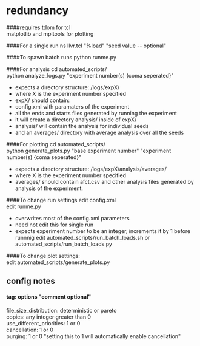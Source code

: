 redundancy 
==========
####requires
tdom for tcl<br />
matplotlib and mpltools for plotting<br />

####For a single run
ns llvr.tcl "%load" "seed value -- optional"<br />

####To spawn batch runs
python runme.py<br />

####For analysis
cd automated_scripts/<br />
python analyze_logs.py "experiment number(s) {coma seperated}"<br />
* expects a directory structure: /logs/expX/
* where X is the experiment number specified
* expX/ should contain:
 * config.xml with paramaters of the experiment
 * all the ends and starts files generated by running the experiment
* it will create a directory analysis/ inside of expX/
 * analysis/ will contain the analysis for individual seeds
 * and an averages/ directory with average analysis over all the seeds

####For plotting
cd automated_scripts/<br />
python generate_plots.py "base experiment number" "experiment number(s) {coma seperated}"<br />
* expects a directory structure: /logs/expX/analysis/averages/
* where X is the experiment number specified
* averages/ should contain afct.csv and other analysis files generated by analysis of the experiment.

####To change run settings
edit config.xml<br />
edit runme.py<br />
* overwrites most of the config.xml parameters
* need not edit this for single run
* expects experiment number to be an integer, increments it by 1 before runnnig
edit automated_scripts/run_batch_loads.sh or automated_scripts/run_batch_loads.py<br />

####To change plot settings:<br />
edit automated_scripts/generate_plots.py<br />

config notes
------------
#### tag: options "comment optional"
file_size_distribution: deterministic or pareto<br />
copies: any integer greater than 0<br />
use_different_priorities: 1 or 0<br />
cancellation: 1 or 0<br />
purging: 1 or 0 "setting this to 1 will automatically enable cancellation"<br />
